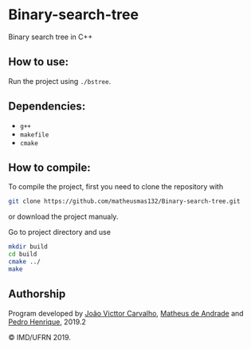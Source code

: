 # Binary-search-tree
Binary search tree in C++

## How to use:
Run the project using `./bstree`.

## Dependencies:
* `g++`
* `makefile`
* `cmake`

## How to compile:
To compile the project, first you need to clone the repository with

```bash
git clone https://github.com/matheusmas132/Binary-search-tree.git
```

or download the project manualy.

Go to project directory and use

```bash
mkdir build
cd build
cmake ../
make
```

## Authorship
Program developed by [João Victtor Carvalho](https://github.com/Carvs10), [Matheus de Andrade](https://github.com/matheusmas132) and [Pedro Henrique](https://github.com/pedrocardoso5), 2019.2

&copy; IMD/UFRN 2019.